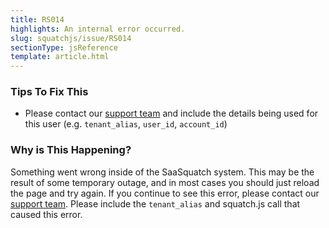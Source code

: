 ```yaml
---
title: RS014
highlights: An internal error occurred.
slug: squatchjs/issue/RS014
sectionType: jsReference
template: article.html
---
```


### Tips To Fix This

 - Please contact our [support team](mailto:support@referralsaasquatch.com?Subject=RS014%20An%20internal%20error%20occurred) and include the details being used for this user (e.g. `tenant_alias`, `user_id`, `account_id`)

### Why is This Happening?

Something went wrong inside of the SaaSquatch system. This may be the result of some temporary outage, and in most cases you should just reload the page and try again. 
If you continue to see this error, please contact our [support team](mailto:support@referralsaasquatch.com?Subject=RS014%20An%20internal%20error%20occurred). Please include the `tenant_alias` and squatch.js call that caused this error.
